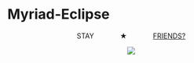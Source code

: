 # Myriad-Eclipse
<p align="center">
  STAY⠀⠀ ⠀ ⠀ ★⠀⠀ ⠀ ⠀ <ins>FRIENDS?</ins>
</p>

<p align="center">
  <img src="https://64.media.tumblr.com/7765e444a3e8864c4b02dc557f796e3d/57d0075b881d8ba5-c3/s540x810/1ff251b9e7d4b181861c8e632bcff1bb2381e2db.pnj](https://64.media.tumblr.com/fd97697d6f716f7c3818799b22827522/b1d5f70830265ad1-3c/s2048x3072/9e680ea57f00447dc592c7942615e92cf57d3f9c.pnj"/>
</p>

